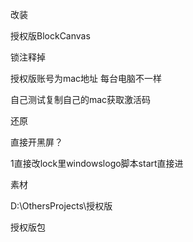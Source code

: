 





改装

授权版BlockCanvas

锁注释掉

授权版账号为mac地址 每台电脑不一样

自己测试复制自己的mac获取激活码

还原

直接开黑屏？

1直接改lock里windowslogo脚本start直接进





素材

D:\OthersProjects\授权版

授权版包